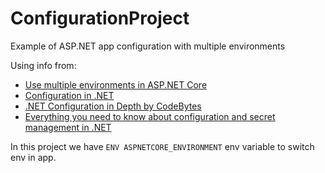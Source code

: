 # ConfigurationProject
 Example of ASP.NET app configuration with multiple environments 

 Using info from:
 - [Use multiple environments in ASP.NET Core](https://learn.microsoft.com/en-us/aspnet/core/fundamentals/environments?view=aspnetcore-8.0)
 - [Configuration in .NET](https://learn.microsoft.com/en-us/dotnet/core/extensions/configuration)
 - [.NET Configuration in Depth by CodeBytes](https://github.com/codebytes/dotnet-configuration-in-depth)
 - [Everything you need to know about configuration and secret management in .NET](https://stenbrinke.nl/blog/configuration-and-secret-management-in-dotnet/)

 In this project we have `ENV ASPNETCORE_ENVIRONMENT` env variable to switch env in app.